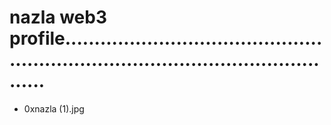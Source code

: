 # nazla web3 profile.......................................................................................................
- 0xnazla (1).jpg
